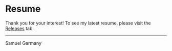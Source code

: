 # Resume

Thank you for your interest! 
To see my latest resume, please visit the [Releases](https://github.com/samuel-garmany/resume/releases) tab.

---
Samuel Garmany

